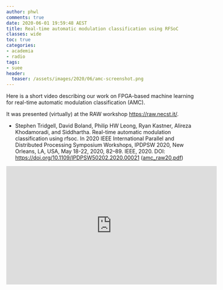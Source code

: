 ```yaml
---
author: phwl
comments: true
date: 2020-06-01 19:59:48 AEST
title: Real-time automatic modulation classification using RFSoC 
classes: wide
toc: true
categories:
- academia
- radio
tags:
- suee
header:
  teaser: /assets/images/2020/06/amc-screenshot.png
---
```


Here is a short video describing our work on FPGA-based machine learning
for real-time automatic modulation classification (AMC).

<!-- more -->

It was presented (virtually) at the RAW workshop <https://raw.necst.it/>.
 * Stephen Tridgell, David Boland, Philip HW Leong, Ryan Kastner, Alireza Khodamoradi, and Siddhartha. Real-time automatic modulation classification using rfsoc. In 2020 IEEE International Parallel and Distributed Processing Symposium Workshops, IPDPSW 2020, New Orleans, LA, USA, May 18-22, 2020, 82–89. IEEE, 2020. DOI: <https://doi.org/10.1109/IPDPSW50202.2020.00021> ([amc_raw20.pdf](/assets/papers/amc_raw20.pdf))

<iframe width="560" height="315" src="https://www.youtube.com/embed/V92rmJ3-p-0" frameborder="0" allow="accelerometer; autoplay; encrypted-media; gyroscope; picture-in-picture" allowfullscreen></iframe>
